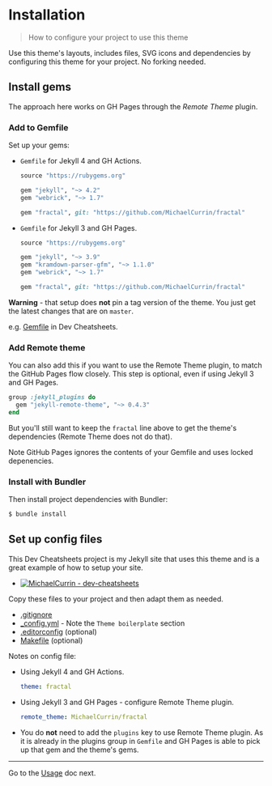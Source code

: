 # Installation
> How to configure your project to use this theme

Use this theme's layouts, includes files, SVG icons and dependencies by configuring this theme for your project. No forking needed.


## Install gems

The approach here works on GH Pages through the _Remote Theme_ plugin.

### Add to Gemfile

Set up your gems:

- `Gemfile` for Jekyll 4 and GH Actions.
    ```ruby
    source "https://rubygems.org"

    gem "jekyll", "~> 4.2"
    gem "webrick", "~> 1.7"

    gem "fractal", git: "https://github.com/MichaelCurrin/fractal"
    ```
- `Gemfile` for Jekyll 3 and GH Pages.
    ```ruby
    source "https://rubygems.org"

    gem "jekyll", "~> 3.9"
    gem "kramdown-parser-gfm", "~> 1.1.0"
    gem "webrick", "~> 1.7"

    gem "fractal", git: "https://github.com/MichaelCurrin/fractal"
    ``` 

**Warning** - that setup does **not** pin a tag version of the theme. You just get the latest changes that are on `master`.
   
e.g. [Gemfile](https://github.com/MichaelCurrin/dev-cheatsheets/blob/master/Gemfile) in Dev Cheatsheets.
   
### Add Remote theme

You can also add this if you want to use the Remote Theme plugin, to match the GitHub Pages flow closely. This step is optional, even if using Jekyll 3 and GH Pages.

```ruby
group :jekyll_plugins do
  gem "jekyll-remote-theme", "~> 0.4.3"
end
```

But you'll still want to keep the `fractal` line above to get the theme's dependencies (Remote Theme does not do that).
 
Note GitHub Pages ignores the contents of your Gemfile and uses locked depenencies.

### Install with Bundler

Then install project dependencies with Bundler:

```sh
$ bundle install
```


## Set up config files

This Dev Cheatsheets project is my Jekyll site that uses this theme and is a great example of how to setup your site.

- [![MichaelCurrin - dev-cheatsheets](https://img.shields.io/static/v1?label=MichaelCurrin&message=dev-cheatsheets&color=blue&logo=github)](https://github.com/MichaelCurrin/dev-cheatsheets)

Copy these files to your project and then adapt them as needed.

- [.gitignore](https://github.com/MichaelCurrin/dev-cheatsheets/blob/master/.gitignore)
- [\_config.yml](https://github.com/MichaelCurrin/dev-cheatsheets/blob/master/_config.yml) - Note the `Theme boilerplate` section
- [.editorconfig](https://github.com/MichaelCurrin/dev-cheatsheets/blob/master/.editorconfig) (optional)
- [Makefile](https://github.com/MichaelCurrin/dev-cheatsheets/blob/master/Makefile) (optional)

Notes on config file:

- Using Jekyll 4 and GH Actions.
    ```yaml
    theme: fractal
    ```
- Using Jekyll 3 and GH Pages - configure Remote Theme plugin.
    ```yaml
    remote_theme: MichaelCurrin/fractal
    ```
- You do **not** need to add the `plugins` key to use Remote Theme plugin. As it is already in the plugins group in `Gemfile` and GH Pages is able to pick up that gem and the theme's gems.

---

Go to the [Usage](usage.md) doc next.
